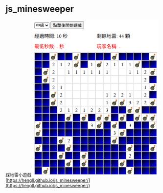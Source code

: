 # js_minesweeper

踩地雷小遊戲
![踩地雷小遊戲](img.PNG)
[https://hengll.github.io/js_minesweeper/](https://hengll.github.io/js_minesweeper/)
